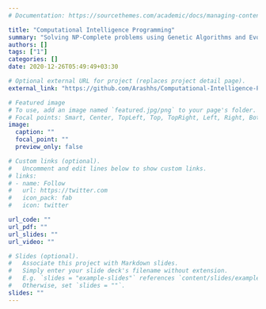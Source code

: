 ```yaml
---
# Documentation: https://sourcethemes.com/academic/docs/managing-content/

title: "Computational Intelligence Programming"
summary: "Solving NP-Complete problems using Genetic Algorithms and Evolution Strategy"
authors: []
tags: ["1"]
categories: []
date: 2020-12-26T05:49:49+03:30

# Optional external URL for project (replaces project detail page).
external_link: "https://github.com/Arashhs/Computational-Intelligence-Programming-Task-1"

# Featured image
# To use, add an image named `featured.jpg/png` to your page's folder.
# Focal points: Smart, Center, TopLeft, Top, TopRight, Left, Right, BottomLeft, Bottom, BottomRight.
image:
  caption: ""
  focal_point: ""
  preview_only: false

# Custom links (optional).
#   Uncomment and edit lines below to show custom links.
# links:
# - name: Follow
#   url: https://twitter.com
#   icon_pack: fab
#   icon: twitter

url_code: ""
url_pdf: ""
url_slides: ""
url_video: ""

# Slides (optional).
#   Associate this project with Markdown slides.
#   Simply enter your slide deck's filename without extension.
#   E.g. `slides = "example-slides"` references `content/slides/example-slides.md`.
#   Otherwise, set `slides = ""`.
slides: ""
---
```

